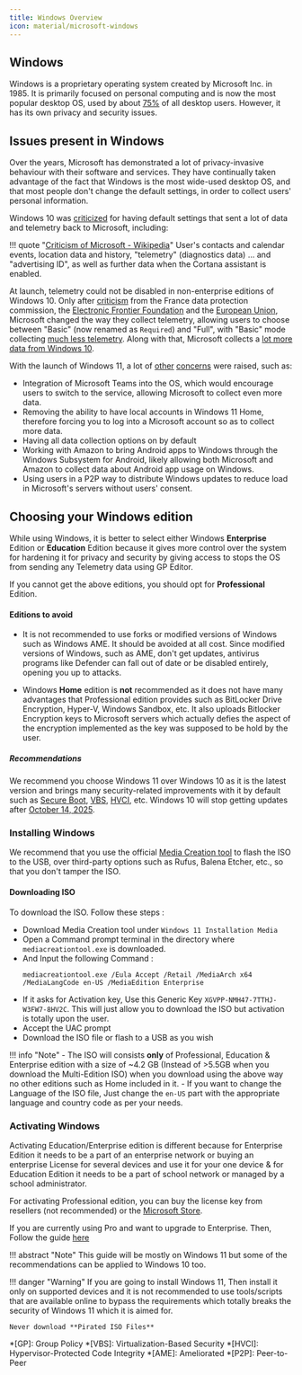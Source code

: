 ```yaml
---
title: Windows Overview
icon: material/microsoft-windows
---
```


## Windows

Windows is a proprietary operating system created by Microsoft Inc. in 1985. It is primarily focused on personal computing and is now the most popular desktop OS, used by about [75%](https://gs.statcounter.com/os-market-share/desktop/worldwide) of all desktop users. However, it has its own privacy and security issues.

## Issues present in Windows

Over the years, Microsoft has demonstrated a lot of privacy-invasive behaviour with their software and services. They have continually taken advantage of the fact that Windows is the most wide-used desktop OS, and that most people don't change the default settings, in order to collect users' personal information.

Windows 10 was [criticized](https://www.theguardian.com/technology/2015/jul/31/windows-10-microsoft-faces-criticism-over-privacy-default-settings) for having default settings that sent a lot of data and telemetry back to Microsoft, including:

!!! quote "[Criticism of Microsoft - Wikipedia](https://en.wikipedia.org/wiki/Criticism_of_Microsoft#Telemetry_and_data_collection)"
    User's contacts and calendar events, location data and history, "telemetry" (diagnostics data) ... and "advertising ID", as well as further data when the Cortana assistant is enabled.

At launch, telemetry could not be disabled in non-enterprise editions of Windows 10. Only after [criticism](https://www.theverge.com/2016/7/21/12246266/france-microsoft-privacy-windows-10-cnil) from the France data protection commission, the [Electronic Frontier Foundation](https://www.eff.org/deeplinks/2016/08/windows-10-microsoft-blatantly-disregards-user-choice-and-privacy-deep-dive) and the [European Union](https://www.reuters.com/article/us-microsoft-dataprotection-eu-idUSKBN15Z1UI), Microsoft changed the way they collect telemetry, allowing users to choose between "Basic" (now renamed as `Required`) and "Full", with "Basic" mode collecting [much less telemetry](https://www.extremetech.com/computing/243079-upcoming-windows-update-reduces-spying-microsoft-still-mum-data-collects). Along with that, Microsoft collects a [lot more data from Windows 10](https://web.archive.org/web/20210711143017/https://privacytools.io/operating-systems/#win10).

With the launch of Windows 11, a lot of [other](https://www.windowscentral.com/one-thing-microsoft-didnt-discuss-windows-11-privacy) [concerns](https://www.pcworld.com/article/539183/windows-11-review-an-unnecessary-replacement-for-windows-10.html) were raised, such as:

- Integration of Microsoft Teams into the OS, which would encourage users to switch to the service, allowing Microsoft to collect even more data.
- Removing the ability to have local accounts in Windows 11 Home, therefore forcing you to log into a Microsoft account so as to collect more data.
- Having all data collection options on by default
- Working with Amazon to bring Android apps to Windows through the Windows Subsystem for Android, likely allowing both Microsoft and Amazon to collect data about Android app usage on Windows.
- Using users in a P2P way to distribute Windows updates to reduce load in Microsoft's servers without users' consent.

## Choosing your Windows edition

While using Windows, it is better to select either Windows **Enterprise** Edition or **Education** Edition because it gives more control over the system for hardening it for privacy and security by giving access to stops the OS from sending any Telemetry data using GP Editor.

If you cannot get the above editions, you should opt for **Professional** Edition.

#### Editions to avoid 

- It is not recommended to use forks or modified versions of Windows such as Windows AME. It should be avoided at all cost. Since modified versions of Windows, such as AME, don't get updates, antivirus programs like Defender can fall out of date or be disabled entirely, opening you up to attacks.

- Windows **Home** edition is **not** recommended as it does not have many advantages that Professional edition provides such as BitLocker Drive Encryption, Hyper-V, Windows Sandbox, etc. It also uploads Bitlocker Encryption keys to Microsoft servers which actually defies the aspect of the encryption implemented as the key was supposed to be hold by the user.

##### Recommendations

We recommend you choose Windows 11 over Windows 10 as it is the latest version and brings many security-related improvements with it by default such as [Secure Boot](https://docs.microsoft.com/en-us/windows-hardware/design/device-experiences/oem-secure-boot), [VBS](https://docs.microsoft.com/en-us/windows-hardware/design/device-experiences/oem-vbs), [HVCI](https://docs.microsoft.com/en-us/windows-hardware/drivers/bringup/device-guard-and-credential-guard), etc. Windows 10 will stop getting updates after [October 14, 2025](https://docs.microsoft.com/en-us/lifecycle/products/windows-10-home-and-pro).

### Installing Windows

We recommend that you use the official [Media Creation tool](https://www.microsoft.com/software-download/windows11) to flash the ISO to the USB, over third-party options such as Rufus, Balena Etcher, etc., so that you don't tamper the ISO.

#### Downloading ISO

To download the ISO. Follow these steps :

- Download Media Creation tool under `Windows 11 Installation Media`
- Open a Command prompt terminal in the directory where `mediacreationtool.exe` is downloaded.
- And Input the following Command :
    ```
    mediacreationtool.exe /Eula Accept /Retail /MediaArch x64 /MediaLangCode en-US /MediaEdition Enterprise
    ```
- If it asks for Activation key, Use this Generic Key `XGVPP-NMH47-7TTHJ-W3FW7-8HV2C`. This will just allow you to download the ISO but activation is totally upon the user.
- Accept the UAC prompt
- Download the ISO file or flash to a USB as you wish

!!! info "Note"
    - The ISO will consists **only** of Professional, Education & Enterprise edition with a size of ~4.2 GB (Instead of >5.5GB when you download the Multi-Edition ISO) when you download using the above way no other editions such as Home included in it.
    - If you want to change the Language of the ISO file, Just change the `en-US` part with the appropriate language and country code as per your needs.

### Activating Windows

Activating Education/Enterprise edition is different because for Enterprise Edition it needs to be a part of an enterprise network or buying an enterprise License for several devices and use it for your one device & for Education Edition it needs to be a part of school network or managed by a school administrator.

For activating Professional edition, you can buy the license key from resellers (not recommended) or the [Microsoft Store](https://www.microsoft.com/d/windows-11-pro/dg7gmgf0d8h4?rtc=1).

If you are currently using Pro and want to upgrade to Enterprise. Then, Follow the guide [here](https://www.kapilarya.com/how-to-upgrade-windows-11-pro-to-enterprise-edition)

!!! abstract "Note"
    This guide will be mostly on Windows 11 but some of the recommendations can be applied to Windows 10 too.

!!! danger "Warning"
    If you are going to install Windows 11, Then install it only on supported devices and it is not recommended to use tools/scripts that are available online to bypass the requirements which totally breaks the security of Windows 11 which it is aimed for.

    Never download **Pirated ISO Files**

*[GP]: Group Policy
*[VBS]: Virtualization-Based Security
*[HVCI]: Hypervisor-Protected Code Integrity
*[AME]: Ameliorated
*[P2P]: Peer-to-Peer